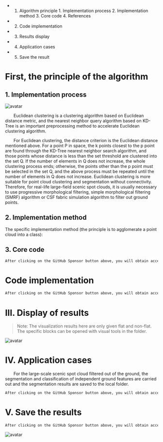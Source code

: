  + 1. Algorithm principle 1. Implementation process 2. Implementation method 3. Core code 4. References

 + 2. Code implementation 

 + 3. Results display 

 + 4. Application cases 

 + 5. Save the result 

#  First, the principle of the algorithm 

##  1. Implementation process 

 ![avatar]( 20210516100352615.png) 

   Euclidean clustering is a clustering algorithm based on Euclidean distance metric, and the nearest neighbor query algorithm based on KD-Tree is an important preprocessing method to accelerate Euclidean clustering algorithm.

   For Euclidean clustering, the distance criterion is the Euclidean distance mentioned above. For a point P in space, the k points closest to the p point are found through the KD-Tree nearest neighbor search algorithm, and those points whose distance is less than the set threshold are clustered into the set Q. If the number of elements in Q does not increase, the whole clustering process ends; otherwise, the points other than the p point must be selected in the set Q, and the above process must be repeated until the number of elements in Q does not increase. Euclidean clustering is more suitable for point cloud clustering and segmentation without connectivity. Therefore, for real-life large-field scenic spot clouds, it is usually necessary to use progressive morphological filtering, simple morphological filtering (SMRF) algorithm or CSF fabric simulation algorithm to filter out ground points. 

##  2. Implementation method 

 The specific implementation method (the principle is to agglomerate a point cloud into a class): 

##  3. Core code 

  ```python  
After clicking on the GitHub Sponsor button above, you will obtain access permissions to my private code repository ( https://github.com/slowlon/my_code_bar ) to view this blog code. By searching the code number of this blog, you can find the code you need, code number is: 2024020309574277569
  ```  
#  Code implementation 

  ```python  
After clicking on the GitHub Sponsor button above, you will obtain access permissions to my private code repository ( https://github.com/slowlon/my_code_bar ) to view this blog code. By searching the code number of this blog, you can find the code you need, code number is: 2024020309574277569
  ```  
#  III. Display of results 

>  Note: The visualization results here are only given flat and non-flat. The specific blocks can be opened with visual tools in the folder. 

 ![avatar]( 20200725192736109.png) 

#  IV. Application cases 

   For the large-scale scenic spot cloud filtered out of the ground, the segmentation and classification of independent ground features are carried out and the segmentation results are saved to the local folder. 

  ```python  
After clicking on the GitHub Sponsor button above, you will obtain access permissions to my private code repository ( https://github.com/slowlon/my_code_bar ) to view this blog code. By searching the code number of this blog, you can find the code you need, code number is: 2024020309574277569
  ```  
#  V. Save the results 

  ```python  
After clicking on the GitHub Sponsor button above, you will obtain access permissions to my private code repository ( https://github.com/slowlon/my_code_bar ) to view this blog code. By searching the code number of this blog, you can find the code you need, code number is: 2024020309574277569
  ```  
 ![avatar]( 91e73c7ab9624308bca9a486be89356f.png) 

